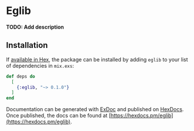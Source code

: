 # Eglib

**TODO: Add description**

## Installation

If [available in Hex](https://hex.pm/docs/publish), the package can be installed
by adding `eglib` to your list of dependencies in `mix.exs`:

```elixir
def deps do
  [
    {:eglib, "~> 0.1.0"}
  ]
end
```

Documentation can be generated with [ExDoc](https://github.com/elixir-lang/ex_doc)
and published on [HexDocs](https://hexdocs.pm). Once published, the docs can
be found at [https://hexdocs.pm/eglib](https://hexdocs.pm/eglib).


